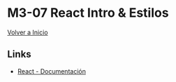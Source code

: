 # M3-07 React Intro & Estilos

[Volver a Inicio](../README.md)

## Links

- [React - Documentación](https://es.react.dev/)
